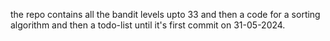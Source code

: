 the repo contains all the bandit levels upto 33 and then a code for a sorting algorithm and then a todo-list until it's first commit on 31-05-2024. 

